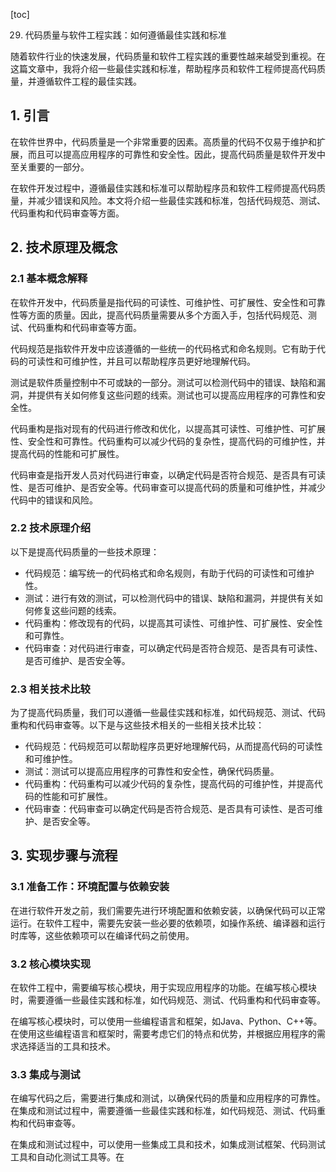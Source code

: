 
[toc]                    
                
                
29. 代码质量与软件工程实践：如何遵循最佳实践和标准

随着软件行业的快速发展，代码质量和软件工程实践的重要性越来越受到重视。在这篇文章中，我将介绍一些最佳实践和标准，帮助程序员和软件工程师提高代码质量，并遵循软件工程的最佳实践。

## 1. 引言

在软件世界中，代码质量是一个非常重要的因素。高质量的代码不仅易于维护和扩展，而且可以提高应用程序的可靠性和安全性。因此，提高代码质量是软件开发中至关重要的一部分。

在软件开发过程中，遵循最佳实践和标准可以帮助程序员和软件工程师提高代码质量，并减少错误和风险。本文将介绍一些最佳实践和标准，包括代码规范、测试、代码重构和代码审查等方面。

## 2. 技术原理及概念

### 2.1 基本概念解释

在软件开发中，代码质量是指代码的可读性、可维护性、可扩展性、安全性和可靠性等方面的质量。因此，提高代码质量需要从多个方面入手，包括代码规范、测试、代码重构和代码审查等方面。

代码规范是指软件开发中应该遵循的一些统一的代码格式和命名规则。它有助于代码的可读性和可维护性，并且可以帮助程序员更好地理解代码。

测试是软件质量控制中不可或缺的一部分。测试可以检测代码中的错误、缺陷和漏洞，并提供有关如何修复这些问题的线索。测试也可以提高应用程序的可靠性和安全性。

代码重构是指对现有的代码进行修改和优化，以提高其可读性、可维护性、可扩展性、安全性和可靠性。代码重构可以减少代码的复杂性，提高代码的可维护性，并提高代码的性能和可扩展性。

代码审查是指开发人员对代码进行审查，以确定代码是否符合规范、是否具有可读性、是否可维护、是否安全等。代码审查可以提高代码的质量和可维护性，并减少代码中的错误和风险。

### 2.2 技术原理介绍

以下是提高代码质量的一些技术原理：

* 代码规范：编写统一的代码格式和命名规则，有助于代码的可读性和可维护性。
* 测试：进行有效的测试，可以检测代码中的错误、缺陷和漏洞，并提供有关如何修复这些问题的线索。
* 代码重构：修改现有的代码，以提高其可读性、可维护性、可扩展性、安全性和可靠性。
* 代码审查：对代码进行审查，可以确定代码是否符合规范、是否具有可读性、是否可维护、是否安全等。

### 2.3 相关技术比较

为了提高代码质量，我们可以遵循一些最佳实践和标准，如代码规范、测试、代码重构和代码审查等。以下是与这些技术相关的一些相关技术比较：

* 代码规范：代码规范可以帮助程序员更好地理解代码，从而提高代码的可读性和可维护性。
* 测试：测试可以提高应用程序的可靠性和安全性，确保代码质量。
* 代码重构：代码重构可以减少代码的复杂性，提高代码的可维护性，并提高代码的性能和可扩展性。
* 代码审查：代码审查可以确定代码是否符合规范、是否具有可读性、是否可维护、是否安全等。

## 3. 实现步骤与流程

### 3.1 准备工作：环境配置与依赖安装

在进行软件开发之前，我们需要先进行环境配置和依赖安装，以确保代码可以正常运行。在软件工程中，需要先安装一些必要的依赖项，如操作系统、编译器和运行时库等，这些依赖项可以在编译代码之前使用。

### 3.2 核心模块实现

在软件工程中，需要编写核心模块，用于实现应用程序的功能。在编写核心模块时，需要遵循一些最佳实践和标准，如代码规范、测试、代码重构和代码审查等。

在编写核心模块时，可以使用一些编程语言和框架，如Java、Python、C++等。在使用这些编程语言和框架时，需要考虑它们的特点和优势，并根据应用程序的需求选择适当的工具和技术。

### 3.3 集成与测试

在编写代码之后，需要进行集成和测试，以确保代码的质量和应用程序的可靠性。在集成和测试过程中，需要遵循一些最佳实践和标准，如代码规范、测试、代码重构和代码审查等。

在集成和测试过程中，可以使用一些集成工具和技术，如集成测试框架、代码测试工具和自动化测试工具等。在

